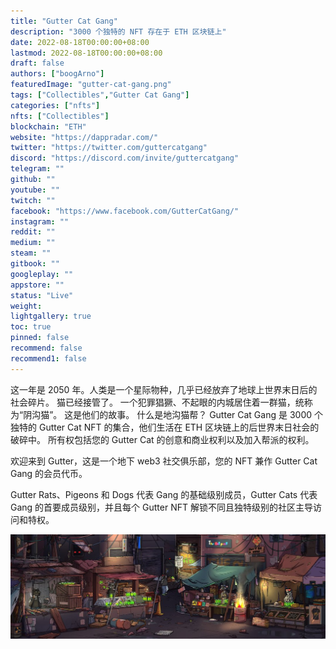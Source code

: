 ```yaml
---
title: "Gutter Cat Gang"
description: "3000 个独特的 NFT 存在于 ETH 区块链上"
date: 2022-08-18T00:00:00+08:00
lastmod: 2022-08-18T00:00:00+08:00
draft: false
authors: ["boogArno"]
featuredImage: "gutter-cat-gang.png"
tags: ["Collectibles","Gutter Cat Gang"]
categories: ["nfts"]
nfts: ["Collectibles"]
blockchain: "ETH"
website: "https://dappradar.com/"
twitter: "https://twitter.com/guttercatgang"
discord: "https://discord.com/invite/guttercatgang"
telegram: ""
github: ""
youtube: ""
twitch: ""
facebook: "https://www.facebook.com/GutterCatGang/"
instagram: ""
reddit: ""
medium: ""
steam: ""
gitbook: ""
googleplay: ""
appstore: ""
status: "Live"
weight: 
lightgallery: true
toc: true
pinned: false
recommend: false
recommend1: false
---
```

这一年是 2050 年。人类是一个星际物种，几乎已经放弃了地球上世界末日后的社会碎片。 猫已经接管了。 一个犯罪猖獗、不起眼的内城居住着一群猫，统称为“阴沟猫”。 这是他们的故事。
什么是地沟猫帮？ Gutter Cat Gang 是 3000 个独特的 Gutter Cat NFT 的集合，他们生活在 ETH 区块链上的后世界末日社会的破碎中。 所有权包括您的 Gutter Cat 的创意和商业权利以及加入帮派的权利。

欢迎来到 Gutter，这是一个地下 web3 社交俱乐部，您的 NFT 兼作 Gutter Cat Gang 的会员代币。

Gutter Rats、Pigeons 和 Dogs 代表 Gang 的基础级别成员，Gutter Cats 代表 Gang 的首要成员级别，并且每个 Gutter NFT 解锁不同且独特级别的社区主导访问和特权。

![1080x360](1080x360.jpg)